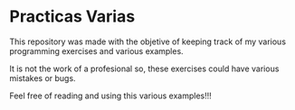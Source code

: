 # Practicas Varias

This repository was made with the objetive of keeping track of my various
programming exercises and various examples.

It is not the work of a profesional so, these exercises could have various
mistakes or bugs.

Feel free of reading and using this various examples!!!